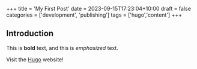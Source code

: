 +++
title = 'My First Post'
date = 2023-09-15T17:23:04+10:00
draft = false
categories = ['development', 'publishing']
tags = ['hugo','content']
+++

## Introduction

This is **bold** text, and this is *emphasized* text.

Visit the [Hugo](https://gohugo.io) website!